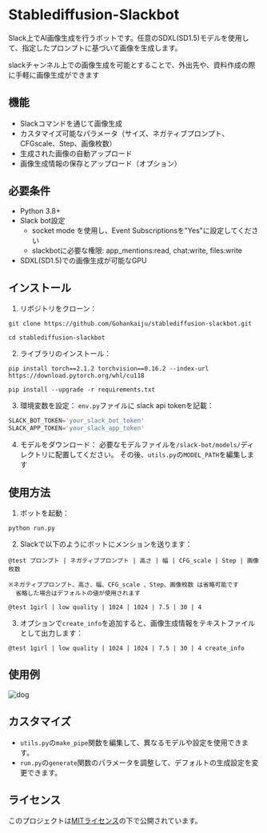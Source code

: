 # Stablediffusion-Slackbot

Slack上でAI画像生成を行うボットです。任意のSDXL(SD1.5)モデルを使用して、指定したプロンプトに基づいて画像を生成します。

slackチャンネル上での画像生成を可能とすることで、外出先や、資料作成の際に手軽に画像生成ができます

## 機能

- Slackコマンドを通じて画像生成
- カスタマイズ可能なパラメータ（サイズ、ネガティブプロンプト、CFGscale、Step、画像枚数）
- 生成された画像の自動アップロード
- 画像生成情報の保存とアップロード（オプション）

## 必要条件

- Python 3.8+
- Slack bot設定
     - socket mode を使用し、Event Subscriptionsを"Yes"に設定してください
     - slackbotに必要な権限: app_mentions:read, chat:write, files:write
- SDXL(SD1.5)での画像生成が可能なGPU

## インストール

1. リポジトリをクローン：

```shell
git clone https://github.com/Gohankaiju/stablediffusion-slackbot.git

cd stablediffusion-slackbot
```

2. ライブラリのインストール：

```shell
pip install torch==2.1.2 torchvision==0.16.2 --index-url https://download.pytorch.org/whl/cu118

pip install --upgrade -r requirements.txt
```

3. 環境変数を設定：
`env.py`ファイルに slack api tokenを記載：

```python
SLACK_BOT_TOKEN='your_slack_bot_token'
SLACK_APP_TOKEN='your_slack_app_token'
```


4. モデルをダウンロード：
必要なモデルファイルを`/slack-bot/models/`ディレクトリに配置してください。
その後、`utils.py`の`MODEL_PATH`を編集します

## 使用方法

1. ボットを起動：

```shell
python run.py
```


2. Slackで以下のようにボットにメンションを送ります：

```shell
@test プロンプト | ネガティブプロンプト | 高さ | 幅 | CFG_scale | Step | 画像枚数

※ネガティブプロンプト、高さ、幅、CFG_scale 、Step、画像枚数 は省略可能です
  省略した場合はデフォルトの値が使用されます
```

```shell
@test 1girl | low quality | 1024 | 1024 | 7.5 | 30 | 4
```

3. オプションで`create_info`を追加すると、画像生成情報をテキストファイルとして出力します：
```shell
@test 1girl | low quality | 1024 | 1024 | 7.5 | 30 | 4 create_info
```

## 使用例
![dog](https://github.com/user-attachments/assets/049c01b4-a9e9-40b6-be9a-669dfc1eba60)

## カスタマイズ

- `utils.py`の`make_pipe`関数を編集して、異なるモデルや設定を使用できます。
- `run.py`の`generate`関数のパラメータを調整して、デフォルトの生成設定を変更できます。


## ライセンス

このプロジェクトは[MITライセンス](https://choosealicense.com/licenses/mit/)の下で公開されています。
